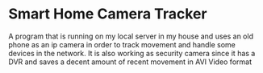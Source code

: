 # Smart Home Camera Tracker
A program that is running on my local server in my house and uses an old phone as an ip camera in order to track movement and handle some devices in the network.
It is also working as security camera since it has a DVR and saves a decent amount of recent movement in AVI Video format